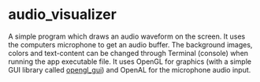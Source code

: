 # audio_visualizer
A simple program which draws an audio waveform on the screen.
It uses the computers microphone to get an audio buffer. The background images, colors and text-content can be changed through Terminal (console) when running the app executable file.
It uses OpenGL for graphics (with a simple GUI library called [opengl_gui](https://github.com/linusced/opengl_gui/)) and OpenAL for the microphone audio input.
